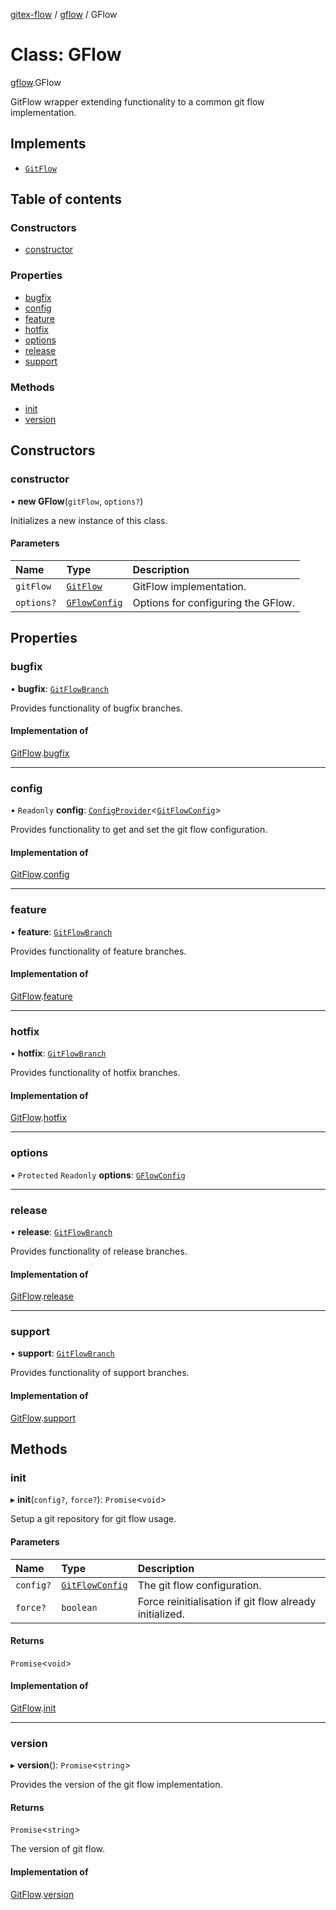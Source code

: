 [gitex-flow](../README.md) / [gflow](../modules/gflow.md) / GFlow

# Class: GFlow

[gflow](../modules/gflow.md).GFlow

GitFlow wrapper extending functionality to a common git flow implementation.

## Implements

- [`GitFlow`](../interfaces/api.GitFlow.md)

## Table of contents

### Constructors

- [constructor](gflow.GFlow.md#constructor)

### Properties

- [bugfix](gflow.GFlow.md#bugfix)
- [config](gflow.GFlow.md#config)
- [feature](gflow.GFlow.md#feature)
- [hotfix](gflow.GFlow.md#hotfix)
- [options](gflow.GFlow.md#options)
- [release](gflow.GFlow.md#release)
- [support](gflow.GFlow.md#support)

### Methods

- [init](gflow.GFlow.md#init)
- [version](gflow.GFlow.md#version)

## Constructors

### constructor

• **new GFlow**(`gitFlow`, `options?`)

Initializes a new instance of this class.

#### Parameters

| Name | Type | Description |
| :------ | :------ | :------ |
| `gitFlow` | [`GitFlow`](../interfaces/api.GitFlow.md) | GitFlow implementation. |
| `options?` | [`GFlowConfig`](../interfaces/configs.GFlowConfig.md) | Options for configuring the GFlow. |

## Properties

### bugfix

• **bugfix**: [`GitFlowBranch`](../interfaces/api.GitFlowBranch.md)

Provides functionality of bugfix branches.

#### Implementation of

[GitFlow](../interfaces/api.GitFlow.md).[bugfix](../interfaces/api.GitFlow.md#bugfix)

___

### config

• `Readonly` **config**: [`ConfigProvider`](../interfaces/api.ConfigProvider.md)<[`GitFlowConfig`](../interfaces/configs.GitFlowConfig.md)\>

Provides functionality to get and set the git flow configuration.

#### Implementation of

[GitFlow](../interfaces/api.GitFlow.md).[config](../interfaces/api.GitFlow.md#config)

___

### feature

• **feature**: [`GitFlowBranch`](../interfaces/api.GitFlowBranch.md)

Provides functionality of feature branches.

#### Implementation of

[GitFlow](../interfaces/api.GitFlow.md).[feature](../interfaces/api.GitFlow.md#feature)

___

### hotfix

• **hotfix**: [`GitFlowBranch`](../interfaces/api.GitFlowBranch.md)

Provides functionality of hotfix branches.

#### Implementation of

[GitFlow](../interfaces/api.GitFlow.md).[hotfix](../interfaces/api.GitFlow.md#hotfix)

___

### options

• `Protected` `Readonly` **options**: [`GFlowConfig`](../interfaces/configs.GFlowConfig.md)

___

### release

• **release**: [`GitFlowBranch`](../interfaces/api.GitFlowBranch.md)

Provides functionality of release branches.

#### Implementation of

[GitFlow](../interfaces/api.GitFlow.md).[release](../interfaces/api.GitFlow.md#release)

___

### support

• **support**: [`GitFlowBranch`](../interfaces/api.GitFlowBranch.md)

Provides functionality of support branches.

#### Implementation of

[GitFlow](../interfaces/api.GitFlow.md).[support](../interfaces/api.GitFlow.md#support)

## Methods

### init

▸ **init**(`config?`, `force?`): `Promise`<`void`\>

Setup a git repository for git flow usage.

#### Parameters

| Name | Type | Description |
| :------ | :------ | :------ |
| `config?` | [`GitFlowConfig`](../interfaces/configs.GitFlowConfig.md) | The git flow configuration. |
| `force?` | `boolean` | Force reinitialisation if git flow already initialized. |

#### Returns

`Promise`<`void`\>

#### Implementation of

[GitFlow](../interfaces/api.GitFlow.md).[init](../interfaces/api.GitFlow.md#init)

___

### version

▸ **version**(): `Promise`<`string`\>

Provides the version of the git flow implementation.

#### Returns

`Promise`<`string`\>

The version of git flow.

#### Implementation of

[GitFlow](../interfaces/api.GitFlow.md).[version](../interfaces/api.GitFlow.md#version)
